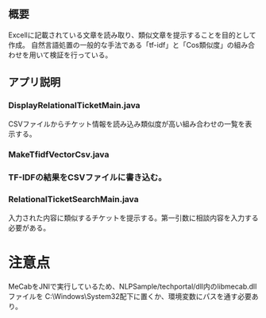 ## 概要
Excellに記載されている文章を読み取り、類似文章を提示することを目的として作成。
自然言語処置の一般的な手法である「tf-idf」と「Cos類似度」の組み合わせを用いて検証を行っている。

## アプリ説明
### DisplayRelationalTicketMain.java
CSVファイルからチケット情報を読み込み類似度が高い組み合わせの一覧を表示する。

### MakeTfidfVectorCsv.java
### TF-IDFの結果をCSVファイルに書き込む。

### RelationalTicketSearchMain.java
入力された内容に類似するチケットを提示する。第一引数に相談内容を入力する必要がある。

# 注意点
MeCabをJNIで実行しているため、NLPSample/techportal/dll内のlibmecab.dllファイルを
C:\Windows\System32配下に置くか、環境変数にパスを通す必要あり。
